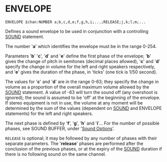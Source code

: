 # ENVELOPE

`ENVELOPE £chan:NUMBER a;b,c,d,e;f,g,h,i;...;RELEASE;j,k;l;m;...`

Defines a sound envelope to be used in conjunction with a controlling [SOUND](man_cs-sound.md) statement. 

The number '**a**' which identifies the envelope must be in the range 0-254.

Parameters '**b**' '**c**', '**d**' and '**e**' define the first phase of the envelope; '**b**' gives the change of pitch in semitones (decimal places allowed), '**c**' and '**d**' specify the change in volume for the left and right speakers respectively, and '**e**' gives the duration of the phase, in 'ticks' (one tick is 1/50 second).

The values for '**c**' and '**d**' are in the range 0-63; they specify the change in volume as a proportion of the overall maximum volume allowed by the [SOUND](man_cs-sound.md) statement. A value of -63 will turn the sound off (any overshoot is ignored); the sound is assumed to be 'off' at the beginning of the envelope. If stereo equipment is not in use, the volume at any moment will be determined by the sum of the values (dependent on [SOUND](man_cs-sound.md) and ENVELOPE statements) for the left and right speakers.

The next phase is defined by '**f**', '**g**', '**h**' and '**i**'... For the number of possible phases, see SOUND BUFFER, under '[Sound Options](man_3-souoptions.md)'.

`RELEASE` is optional; it may be followed by any number of phases with their separate parameters. The '**release**' phases are performed after the conclusion of the previous phases, or at the expiry of the [SOUND](man_cs-sound.md) duration if there is no following sound on the same channel.
